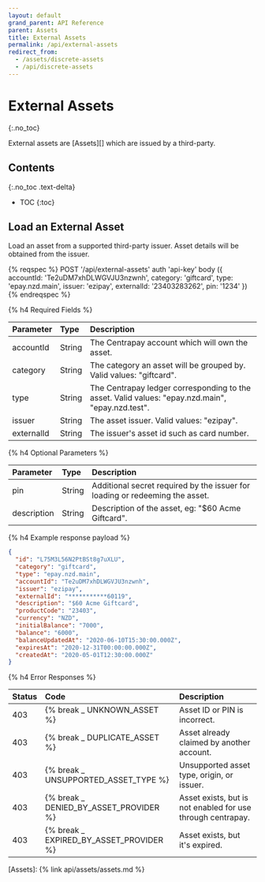 ```yaml
---
layout: default
grand_parent: API Reference
parent: Assets
title: External Assets
permalink: /api/external-assets
redirect_from:
  - /assets/discrete-assets
  - /api/discrete-assets
---
```


# External Assets
{:.no_toc}

External assets are [Assets][] which are issued by a third-party.


## Contents
{:.no_toc .text-delta}

* TOC
{:toc}

## Load an External Asset

Load an asset from a supported third-party issuer. Asset details will be obtained from the issuer.

{% reqspec %}
  POST '/api/external-assets'
  auth 'api-key'
  body ({
    accountId: 'Te2uDM7xhDLWGVJU3nzwnh',
    category: 'giftcard',
    type: 'epay.nzd.main',
    issuer: 'ezipay',
    externalId: '23403283262',
    pin: '1234'
  })
{% endreqspec %}


{% h4 Required Fields %}

| Parameter  | Type   | Description                                                                                      |
|:-----------|:-------|:-------------------------------------------------------------------------------------------------|
| accountId  | String | The Centrapay account which will own the asset.                                                  |
| category   | String | The category an asset will be grouped by. Valid values: "giftcard".                              |
| type       | String | The Centrapay ledger corresponding to the asset. Valid values: "epay.nzd.main", "epay.nzd.test". |
| issuer     | String | The asset issuer. Valid values: "ezipay".                                                        |
| externalId | String | The issuer's asset id such as card number.                                                       |

{% h4 Optional Parameters %}

| Parameter      | Type   | Description                                                                  |
|:---------------|:-------|:-----------------------------------------------------------------------------|
| pin            | String | Additional secret required by the issuer for loading or redeeming the asset. |
| description    | String | Description of the asset, eg: "$60 Acme Giftcard".                           |

{% h4 Example response payload %}

```json
{
  "id": "L75M3L56N2PtBSt8g7uXLU",
  "category": "giftcard",
  "type": "epay.nzd.main",
  "accountId": "Te2uDM7xhDLWGVJU3nzwnh",
  "issuer": "ezipay",
  "externalId": "***********60119",
  "description": "$60 Acme Giftcard",
  "productCode": "23403",
  "currency": "NZD",
  "initialBalance": "7000",
  "balance": "6000",
  "balanceUpdatedAt": "2020-06-10T15:30:00.000Z",
  "expiresAt": "2020-12-31T00:00:00.000Z",
  "createdAt": "2020-05-01T12:30:00.000Z"
}
```

{% h4 Error Responses %}

| Status | Code                                   | Description                                                 |
|:-------|:-------------------------------------- |:------------------------------------------------------------|
| 403    | {% break _ UNKNOWN_ASSET %}             | Asset ID or PIN is incorrect.                               |
| 403    | {% break _ DUPLICATE_ASSET %}           | Asset already claimed by another account.                   |
| 403    | {% break _ UNSUPPORTED_ASSET_TYPE %}    | Unsupported asset type, origin, or issuer.                  |
| 403    | {% break _ DENIED_BY_ASSET_PROVIDER %}  | Asset exists, but is not enabled for use through centrapay. |
| 403    | {% break _ EXPIRED_BY_ASSET_PROVIDER %} | Asset exists, but it's expired.                             |

[Assets]: {% link api/assets/assets.md %}
